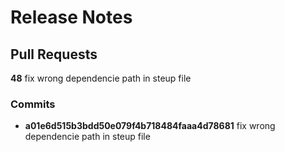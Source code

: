 # Release Notes 
## Pull Requests
**48** fix wrong dependencie path in steup file
### Commits
  - **a01e6d515b3bdd50e079f4b718484faaa4d78681** fix wrong dependencie path in steup file
